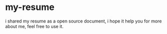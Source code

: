 # my-resume
i shared my resume as a open source document, i hope it help you for more about me, feel free to use it.
